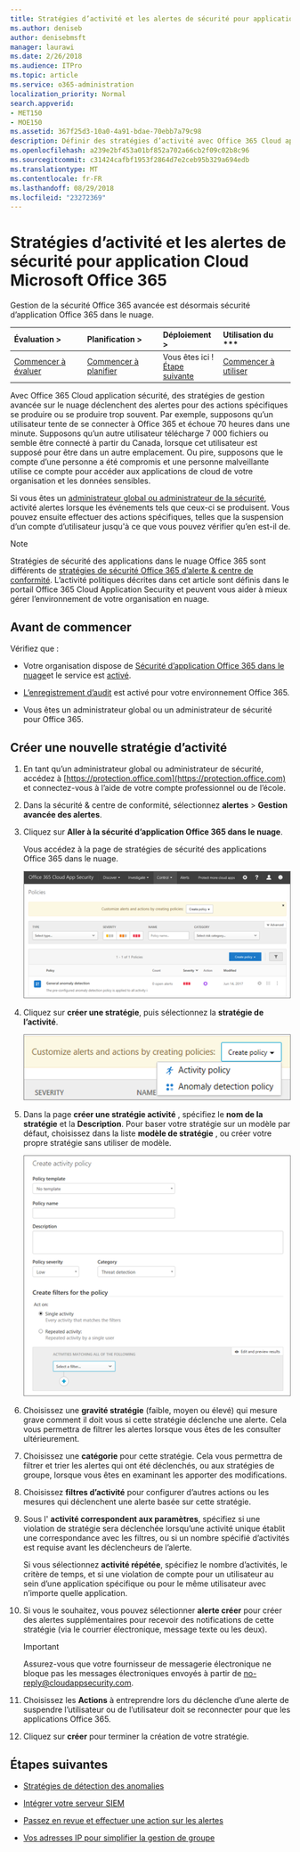 ```yaml
---
title: Stratégies d’activité et les alertes de sécurité pour application Cloud Microsoft Office 365
ms.author: deniseb
author: denisebmsft
manager: laurawi
ms.date: 2/26/2018
ms.audience: ITPro
ms.topic: article
ms.service: o365-administration
localization_priority: Normal
search.appverid:
- MET150
- MOE150
ms.assetid: 367f25d3-10a0-4a91-bdae-70ebb7a79c98
description: Définir des stratégies d’activité avec Office 365 Cloud application sécurité pour définir des alertes se déclenche lorsque des activités spécifiques se produire ou se produire trop souvent. En définissant des stratégies pour déclencher les alertes, vous pourrez être averti et surveiller les activités spécifiques.
ms.openlocfilehash: a239e2bf453a01bf852a702a66cb2f09c02b8c96
ms.sourcegitcommit: c31424cafbf1953f2864d7e2ceb95b329a694edb
ms.translationtype: MT
ms.contentlocale: fr-FR
ms.lasthandoff: 08/29/2018
ms.locfileid: "23272369"
---
```

# <a name="activity-policies-and-alerts-in-office-365-cloud-app-security"></a>Stratégies d’activité et les alertes de sécurité pour application Cloud Microsoft Office 365

Gestion de la sécurité Office 365 avancée est désormais sécurité d’application Office 365 dans le nuage.
  
|Évaluation **\>**|Planification **\>**|Déploiement **\>**|Utilisation du ***|
|:-----|:-----|:-----|:-----|
|[Commencer à évaluer](office-365-cas-overview.md) <br/> |[Commencer à planifier](get-ready-for-office-365-cas.md) <br/> |Vous êtes ici !  <br/> [Étape suivante](anomaly-detection-policies-in-ocas.md) <br/> |[Commencer à utiliser](utilization-activities-for-ocas.md) <br/> |
   
Avec Office 365 Cloud application sécurité, des stratégies de gestion avancée sur le nuage déclenchent des alertes pour des actions spécifiques se produire ou se produire trop souvent. Par exemple, supposons qu’un utilisateur tente de se connecter à Office 365 et échoue 70 heures dans une minute. Supposons qu’un autre utilisateur télécharge 7 000 fichiers ou semble être connecté à partir du Canada, lorsque cet utilisateur est supposé pour être dans un autre emplacement. Ou pire, supposons que le compte d’une personne a été compromis et une personne malveillante utilise ce compte pour accéder aux applications de cloud de votre organisation et les données sensibles.
  
Si vous êtes un [administrateur global ou administrateur de la sécurité](permissions-in-the-security-and-compliance-center.md), activité alertes lorsque les événements tels que ceux-ci se produisent. Vous pouvez ensuite effectuer des actions spécifiques, telles que la suspension d’un compte d’utilisateur jusqu'à ce que vous pouvez vérifier qu’en est-il de.
  
> [!NOTE]
> Stratégies de sécurité des applications dans le nuage Office 365 sont différents de [stratégies de sécurité Office 365 d’alerte &amp; centre de conformité](alert-policies.md). L’activité politiques décrites dans cet article sont définis dans le portail Office 365 Cloud Application Security et peuvent vous aider à mieux gérer l’environnement de votre organisation en nuage. 
  
## <a name="before-you-begin"></a>Avant de commencer

Vérifiez que :
  
- Votre organisation dispose de [Sécurité d’application Office 365 dans le nuage](office-365-cas-overview.md)et le service est [activé](turn-on-office-365-cas.md).
    
- [L’enregistrement d’audit](turn-audit-log-search-on-or-off.md) est activé pour votre environnement Office 365. 
    
- Vous êtes un administrateur global ou un administrateur de sécurité pour Office 365.
    
## <a name="create-a-new-activity-policy"></a>Créer une nouvelle stratégie d’activité

1. En tant qu’un administrateur global ou administrateur de sécurité, accédez à [https://protection.office.com](https://protection.office.com) et connectez-vous à l’aide de votre compte professionnel ou de l’école. 
    
2. Dans la sécurité &amp; centre de conformité, sélectionnez **alertes** \> **Gestion avancée des alertes**.
    
3. Cliquez sur **Aller à la sécurité d’application Office 365 dans le nuage**.
    
    Vous accédez à la page de stratégies de sécurité des applications Office 365 dans le nuage.
    
    ![Lorsque vous accédez au portail Office 365 Cloud Application Security, vous démarrez avec la page de stratégies](media/5cb8833c-4e08-438c-bab3-91b5106f6f3f.png)
  
4. Cliquez sur **créer une stratégie**, puis sélectionnez la **stratégie de l’activité**.
    
    ![Lorsque vous créez une stratégie dans O365 autorités de certification, vous pouvez choisir entre les stratégies de l’activité et de détection des anomalies.](media/79f34535-ddf9-4a5b-a0a3-8766bf9c174c.png)
  
5. Dans la page **créer une stratégie activité** , spécifiez le **nom de la stratégie** et la **Description**. Pour baser votre stratégie sur un modèle par défaut, choisissez dans la liste **modèle de stratégie** , ou créer votre propre stratégie sans utiliser de modèle. 
    
    ![Vous pouvez créer des stratégies de l’activité avec Office 365 Cloud Application Security.](media/4083a76f-7074-4d6a-8200-6d76d49259d7.png)
  
6. Choisissez une **gravité stratégie** (faible, moyen ou élevé) qui mesure grave comment il doit vous si cette stratégie déclenche une alerte. Cela vous permettra de filtrer les alertes lorsque vous êtes de les consulter ultérieurement. 
    
7. Choisissez une **catégorie** pour cette stratégie. Cela vous permettra de filtrer et trier les alertes qui ont été déclenchés, ou aux stratégies de groupe, lorsque vous êtes en examinant les apporter des modifications. 
    
8. Choisissez **filtres d’activité** pour configurer d’autres actions ou les mesures qui déclenchent une alerte basée sur cette stratégie. 
    
9. Sous l' **activité correspondent aux paramètres**, spécifiez si une violation de stratégie sera déclenchée lorsqu’une activité unique établit une correspondance avec les filtres, ou si un nombre spécifié d’activités est requise avant les déclencheurs de l’alerte.
    
    Si vous sélectionnez **activité répétée**, spécifiez le nombre d’activités, le critère de temps, et si une violation de compte pour un utilisateur au sein d’une application spécifique ou pour le même utilisateur avec n’importe quelle application.
    
10. Si vous le souhaitez, vous pouvez sélectionner **alerte créer** pour créer des alertes supplémentaires pour recevoir des notifications de cette stratégie (via le courrier électronique, message texte ou les deux). 
    
    > [!IMPORTANT]
    > Assurez-vous que votre fournisseur de messagerie électronique ne bloque pas les messages électroniques envoyés à partir de no-reply@cloudappsecurity.com. 
  
11. Choisissez les **Actions** à entreprendre lors du déclenche d’une alerte de suspendre l’utilisateur ou de l’utilisateur doit se reconnecter pour que les applications Office 365. 
    
12. Cliquez sur **créer** pour terminer la création de votre stratégie. 
    
## <a name="next-steps"></a>Étapes suivantes
<a name="nextsteps"> </a>

- [Stratégies de détection des anomalies](anomaly-detection-policies-in-ocas.md)
    
- [Intégrer votre serveur SIEM](integrate-your-siem-server-with-office-365-cas.md)
    
- [Passez en revue et effectuer une action sur les alertes](review-office-365-cas-alerts.md)
    
- [Vos adresses IP pour simplifier la gestion de groupe](group-your-ip-addresses-in-ocas.md)
    

